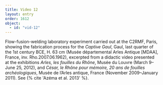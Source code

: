 ```yaml
---
title: Video 12
layout: entry
order: 1612
object:
  - id: "vid-12"
---
```


Flow-fusion-welding laboratory experiment carried out at the C2RMF, Paris, showing the fabrication process for the *Captive Gaul*, Gaul, last quarter of the 1st century BCE, H. 63 cm (Musée départemental Arles Antique [MDAA], France, inv. Rho.2007.06.1962), excerpted from a didactic video presented at the exhibitions *Arles, les fouilles du Rhône*, Musée du Louvre (March 9–June 25, 2012), and *César, le Rhône pour mémoire, 20 ans de fouilles archéologiques*, Musée de l’Arles antique, France (November 2009–January 2011). See {% cite 'Azéma et al. 2013' %}.
